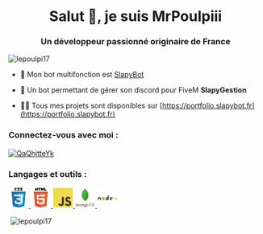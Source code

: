 <h1 align="center">Salut 👋, je suis MrPoulpiii</h1>
<h3 align="center">Un développeur passionné originaire de France</h3>

<p align="left"> <img src="https://komarev.com/ghpvc/?username=lepoulpi17&label=Profile%20views&color=0e75b6&style=flat" alt="lepoulpi17" /> </p>

- 🔭 Mon bot multifonction est [SlapyBot](https://slapybot.fr)

- 👯 Un bot permettant de gérer son discord pour FiveM **SlapyGestion**

- 👨‍💻 Tous mes projets sont disponibles sur [https://portfolio.slapybot.fr](https://portfolio.slapybot.fr)

<h3 align="left">Connectez-vous avec moi :</h3>
<p align="left">
<a href="https://discord.gg/QaQhjtteYk" target="blank"><img align="center" src="https://raw.githubusercontent.com/rahuldkjain/github-profile-readme-generator/master/src/images/icons/Social/discord.svg" alt="QaQhjtteYk" height="30" width="40" /></a>
</p>

<h3 align="left">Langages et outils :</h3>
<p align="left"> <a href="https://www.w3schools.com/css/" target="_blank" rel="noreferrer"> <img src="https://raw.githubusercontent.com/devicons/devicon/master/icons/css3/css3-original-wordmark.svg" alt="css3" width="40" height="40"/> </a> <a href="https://www.w3.org/html/" target="_blank" rel="noreferrer"> <img src="https://raw.githubusercontent.com/devicons/devicon/master/icons/html5/html5-original-wordmark.svg" alt="html5" width="40" height="40"/> </a> <a href="https://developer.mozilla.org/en-US/docs/Web/JavaScript" target="_blank" rel="noreferrer"> <img src="https://raw.githubusercontent.com/devicons/devicon/master/icons/javascript/javascript-original.svg" alt="javascript" width="40" height="40"/> </a> <a href="https://www.mongodb.com/" target="_blank" rel="noreferrer"> <img src="https://raw.githubusercontent.com/devicons/devicon/master/icons/mongodb/mongodb-original-wordmark.svg" alt="mongodb" width="40" height="40"/> </a> <a href="https://nodejs.org" target="_blank" rel="noreferrer"> <img src="https://raw.githubusercontent.com/devicons/devicon/master/icons/nodejs/nodejs-original-wordmark.svg" alt="nodejs" width="40" height="40"/> </a> </p>

<p>&nbsp;<img align="center" src="https://github-readme-stats.vercel.app/api?username=lepoulpi17&show_icons=true&locale=en" alt="lepoulpi17" /></p>
